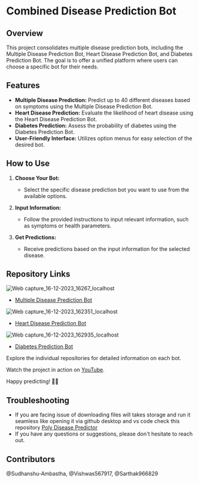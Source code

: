 # Combined Disease Prediction Bot

## Overview

This project consolidates multiple disease prediction bots, including the Multiple Disease Prediction Bot, Heart Disease Prediction Bot, and Diabetes Prediction Bot. The goal is to offer a unified platform where users can choose a specific bot for their needs.

## Features

- **Multiple Disease Prediction:** Predict up to 40 different diseases based on symptoms using the Multiple Disease Prediction Bot.
- **Heart Disease Prediction:** Evaluate the likelihood of heart disease using the Heart Disease Prediction Bot.
- **Diabetes Prediction:** Assess the probability of diabetes using the Diabetes Prediction Bot.
- **User-Friendly Interface:** Utilizes option menus for easy selection of the desired bot.

## How to Use

1. **Choose Your Bot:**
   - Select the specific disease prediction bot you want to use from the available options.
   
2. **Input Information:**
   - Follow the provided instructions to input relevant information, such as symptoms or health parameters.

3. **Get Predictions:**
   - Receive predictions based on the input information for the selected disease.

## Repository Links

![Web capture_16-12-2023_16267_localhost](https://github.com/Sudhanshu-Ambastha/Google-background/assets/135802131/a7e19e30-aa09-4838-85c2-f1b69d2949cd)
- [Multiple Disease Prediction Bot](https://github.com/Sudhanshu-Ambastha/Multiple-Disease-Prediction-Bot)

![Web capture_16-12-2023_162351_localhost](https://github.com/Sudhanshu-Ambastha/Google-background/assets/135802131/10dc50a7-ac7d-4972-bf52-736f448a6ca4)  
- [Heart Disease Prediction Bot](https://github.com/Sudhanshu-Ambastha/Heart-Disease-Prediction-Bot)

![Web capture_16-12-2023_162935_localhost](https://github.com/Sudhanshu-Ambastha/Google-background/assets/135802131/b33c540d-9cb2-410c-b83c-37b99be726de)  
- [Diabetes Prediction Bot](https://github.com/Sudhanshu-Ambastha/Diabetes-Prediction-Bot)

Explore the individual repositories for detailed information on each bot. 

Watch the project in action on [YouTube](https://youtu.be/G7AvMkZ0VGM?si=CA6lqU6VS_5lYA4w).

Happy predicting! 🤖💙

## Troubleshooting
- If you are facing issue of downloading files will takes storage and run it seamless like opening it via github desktop and vs code check this repository
[Poly Disease Predictor](https://github.com/Sudhanshu-Ambastha/Poly-Disease-Predictor)
- If you have any questions or suggestions, please don't hesitate to reach out.

## Contributors
@Sudhanshu-Ambastha, @Vishwas567917, @Sarthak966829

